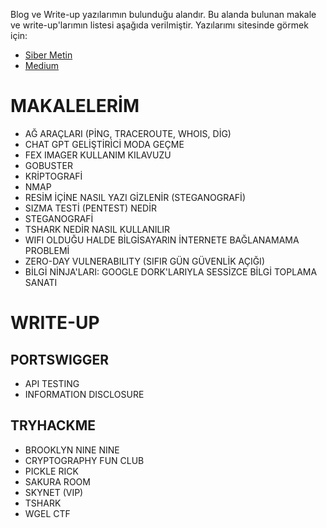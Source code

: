 Blog ve Write-up yazılarımın bulunduğu alandır. Bu alanda bulunan makale ve write-up'larımın listesi aşağıda verilmiştir.
Yazılarımı sitesinde görmek için:
- [Siber Metin](https://sibermetin.com/profile/aysedgyl)
- [Medium](https://medium.com/@aysenurdgyl)


# MAKALELERİM

- AĞ ARAÇLARI (PİNG, TRACEROUTE, WHOIS, DİG)
- CHAT GPT GELİŞTİRİCİ MODA GEÇME
- FEX IMAGER KULLANIM KILAVUZU
- GOBUSTER
- KRİPTOGRAFİ
- NMAP
- RESİM İÇİNE NASIL YAZI GİZLENİR (STEGANOGRAFİ)
- SIZMA TESTİ (PENTEST) NEDİR
- STEGANOGRAFİ
- TSHARK NEDİR NASIL KULLANILIR
- WIFI OLDUĞU HALDE BİLGİSAYARIN İNTERNETE BAĞLANAMAMA PROBLEMİ
- ZERO-DAY VULNERABILITY (SIFIR GÜN GÜVENLİK AÇIĞI)
- BİLGİ NİNJA'LARI: GOOGLE DORK'LARIYLA SESSİZCE BİLGİ TOPLAMA SANATI

# WRITE-UP

## PORTSWIGGER
- API TESTING
- INFORMATION DISCLOSURE

## TRYHACKME
- BROOKLYN NINE NINE
- CRYPTOGRAPHY FUN CLUB
- PICKLE RICK
- SAKURA ROOM
- SKYNET (VIP)
- TSHARK
- WGEL CTF
